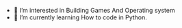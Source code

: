- 👀 I’m interested in Building Games And Operating system
- 🌱 I’m currently learning How to code in Python.
